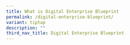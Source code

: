 ```yaml
---
title: What is Digital Enterprise Blueprint
permalink: /digital-enterprise-blueprint/
variant: tiptap
description: ""
third_nav_title: Digital Enterprise Blueprint
---
```

<p></p>